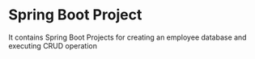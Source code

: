 # Spring Boot Project
 It contains Spring Boot Projects for creating an employee database and executing CRUD operation
